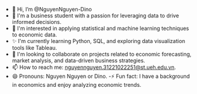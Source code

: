 - 👋 Hi, I’m @NguyenNguyen-Dino
- 👀 I'm a business student with a passion for leveraging data to drive informed decisions. 
- 🌱 I'm interested in applying statistical and machine learning techniques to economic data.
- ✨ I'm currently learning Python, SQL, and exploring data visualization tools like Tableau.
- 💞️ I'm looking to collaborate on projects related to economic forecasting, market analysis, and data-driven business strategies. 
- 📫 How to reach me: nguyennguyen.31221022251@st.ueh.edu.vn.
- 😄 Pronouns: Nguyen Nguyen or Dino.
-⚡ Fun fact: I have a background in economics and enjoy analyzing economic trends.
